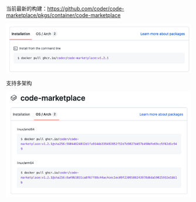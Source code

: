 当前最新的构建：<https://github.com/coder/code-marketplace/pkgs/container/code-marketplace>

<img title="" src="../../.assets/2022-12-05-18-32-20-image.png" alt="" data-align="center" width="635">

支持多架构

<img title="" src="../../.assets/2022-12-05-18-32-39-image.png" alt="" data-align="center" width="629">
